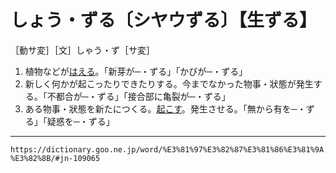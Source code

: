 # しょう・ずる〔シヤウずる〕【生ずる】

［動サ変］［文］しゃう・ず［サ変］
1. 植物などが[はえる](はえる（生える）)。「新芽が─・ずる」「かびが─・ずる」
2. 新しく何かが起こったりできたりする。今までなかった物事・狀態が発生する。「不都合が─・ずる」「接合部に亀裂が─・ずる」
3. ある物事・狀態を新たにつくる。[起こす](おこす（起こす）)。発生させる。「無から有を─・ずる」「疑惑を─・ずる」

---
`https://dictionary.goo.ne.jp/word/%E3%81%97%E3%82%87%E3%81%86%E3%81%9A%E3%82%8B/#jn-109065`